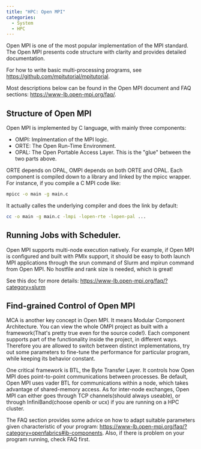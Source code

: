 ```yaml
---
title: "HPC: Open MPI"
categories:
  - System
  - HPC
---
```


Open MPI is one of the most popular implementation of the MPI standard. The Open MPI presents code structure with clarity and provides detailed documentation.

For how to write basic multi-processing programs, see https://github.com/mpitutorial/mpitutorial.

Most descriptions below can be found in the Open MPI document and FAQ sections: https://www-lb.open-mpi.org/faq/.

## Structure of Open MPI

Open MPI is implemented by C language, with mainly three components: 

* OMPI: Implmentation of the MPI logic.
* ORTE: The Open Run-Time Environment.
* OPAL: The Open Portable Access Layer. This is the "glue" between the two parts above.

ORTE depends on OPAL, OMPI depends on both ORTE and OPAL. Each component is compiled down to a library and linked by the mpicc wrapper. For instance, if you compile a C MPI code like:

```Bash
mpicc -o main -g main.c
```

It actually calles the underlying compiler and does the link by default:

```Bash
cc -o main -g main.c -lmpi -lopen-rte -lopen-pal ...
```

## Running Jobs with Scheduler.

Open MPI supports multi-node execution natively. For example, if Open MPI is configured and built with PMIx support, it should be easy to both launch MPI applications through the srun command of Slurm and mpirun command from Open MPI. No hostfile and rank size is needed, which is great!

See this doc for more details: https://www-lb.open-mpi.org/faq/?category=slurm

## Find-grained Control of Open MPI

MCA is another key concept in Open MPI. It means Modular Component Architecture. You can view the whole OMPI project as built with a framework(That's pretty true even for the source code!). Each component supports part of the functionality inside the project, in different ways. Therefore you are allowed to switch between distinct implementations, try out some parameters to fine-tune the performance for particular program, while keeping its behavior constant.

One critical framework is BTL, the Byte Transfer Layer. It controls how Open MPI does point-to-point communications between processes. Be default, Open MPI uses vader BTL for communications within a node, which takes advantage of shared-memory access. As for inter-node exchanges, Open MPI can either goes through TCP channels(should always useable), or through InfiniBand(choose openib or ucx) if you are running on a HPC cluster.

The FAQ section provides some advice on how to adapt suitable parameters given characteristic of your program: https://www-lb.open-mpi.org/faq/?category=openfabrics#ib-components. Also, if there is problem on your program running, check FAQ first.